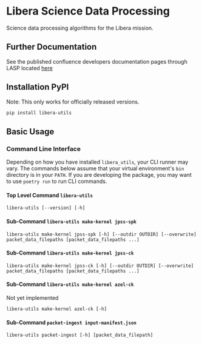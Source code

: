 # Libera Science Data Processing
Science data processing algorithms for the Libera mission.


## Further Documentation
See the published confluence developers documentation pages through LASP 
located [here](https://lasp.colorado.edu/galaxy/display/LIBERASDPDOC/Developers+Documentation)


## Installation PyPI
Note: This only works for officially released versions.
```bash
pip install libera-utils
```


## Basic Usage


### Command Line Interface
Depending on how you have installed `libera_utils`, your CLI runner may vary. The commands below assume that your 
virtual environment's `bin` directory is in your `PATH`. If you are developing the package, you may
want to use `poetry run` to run CLI commands.

#### Top Level Command `libera-utils`
```shell
libera-utils [--version] [-h]
```

#### Sub-Command `libera-utils make-kernel jpss-spk`
```shell
libera-utils make-kernel jpss-spk [-h] [--outdir OUTDIR] [--overwrite] packet_data_filepaths [packet_data_filepaths ...]
```


#### Sub-Command `libera-utils make-kernel jpss-ck`
```shell
libera-utils make-kernel jpss-ck [-h] [--outdir OUTDIR] [--overwrite] packet_data_filepaths [packet_data_filepaths ...]
```


#### Sub-Command `libera-utils make-kernel azel-ck`
Not yet implemented
```shell
libera-utils make-kernel azel-ck [-h]
```


#### Sub-Command `packet-ingest input-manifest.json`
```shell
libera-utils packet-ingest [-h] [packet_data_filepath]
```
